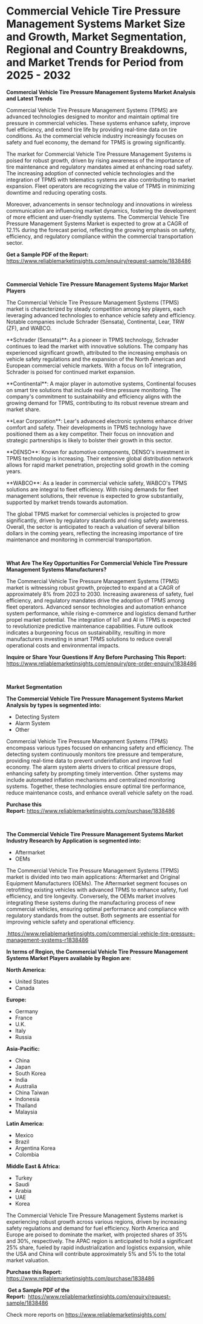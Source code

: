 <p><h1>Commercial Vehicle Tire Pressure Management Systems Market Size and Growth, Market Segmentation, Regional and Country Breakdowns, and Market Trends for Period from 2025 -  2032</h1></p><p><strong>Commercial Vehicle Tire Pressure Management Systems Market Analysis and Latest Trends</strong></p>
<p><p>Commercial Vehicle Tire Pressure Management Systems (TPMS) are advanced technologies designed to monitor and maintain optimal tire pressure in commercial vehicles. These systems enhance safety, improve fuel efficiency, and extend tire life by providing real-time data on tire conditions. As the commercial vehicle industry increasingly focuses on safety and fuel economy, the demand for TPMS is growing significantly.</p><p>The market for Commercial Vehicle Tire Pressure Management Systems is poised for robust growth, driven by rising awareness of the importance of tire maintenance and regulatory mandates aimed at enhancing road safety. The increasing adoption of connected vehicle technologies and the integration of TPMS with telematics systems are also contributing to market expansion. Fleet operators are recognizing the value of TPMS in minimizing downtime and reducing operating costs.</p><p>Moreover, advancements in sensor technology and innovations in wireless communication are influencing market dynamics, fostering the development of more efficient and user-friendly systems. The Commercial Vehicle Tire Pressure Management Systems Market is expected to grow at a CAGR of 12.1% during the forecast period, reflecting the growing emphasis on safety, efficiency, and regulatory compliance within the commercial transportation sector.</p></p>
<p><strong>Get a Sample PDF of the Report:&nbsp;</strong> <a href="https://www.reliablemarketinsights.com/enquiry/request-sample/1838486?utm_campaign=3291&utm_medium=2&utm_source=Github&utm_content=ia&utm_term=31032025&utm_id=commercial-vehicle-tire-pressure-management-systems">https://www.reliablemarketinsights.com/enquiry/request-sample/1838486</a></p>
<p>&nbsp;</p>
<p><strong>Commercial Vehicle Tire Pressure Management Systems Major Market Players</strong></p>
<p><p>The Commercial Vehicle Tire Pressure Management Systems (TPMS) market is characterized by steady competition among key players, each leveraging advanced technologies to enhance vehicle safety and efficiency. Notable companies include Schrader (Sensata), Continental, Lear, TRW (ZF), and WABCO.</p><p>**Schrader (Sensata)**: As a pioneer in TPMS technology, Schrader continues to lead the market with innovative solutions. The company has experienced significant growth, attributed to the increasing emphasis on vehicle safety regulations and the expansion of the North American and European commercial vehicle markets. With a focus on IoT integration, Schrader is poised for continued market expansion.</p><p>**Continental**: A major player in automotive systems, Continental focuses on smart tire solutions that include real-time pressure monitoring. The company's commitment to sustainability and efficiency aligns with the growing demand for TPMS, contributing to its robust revenue stream and market share.</p><p>**Lear Corporation**: Lear's advanced electronic systems enhance driver comfort and safety. Their developments in TPMS technology have positioned them as a key competitor. Their focus on innovation and strategic partnerships is likely to bolster their growth in this sector.</p><p>**DENSO**: Known for automotive components, DENSO's investment in TPMS technology is increasing. Their extensive global distribution network allows for rapid market penetration, projecting solid growth in the coming years.</p><p>**WABCO**: As a leader in commercial vehicle safety, WABCO's TPMS solutions are integral to fleet efficiency. With rising demands for fleet management solutions, their revenue is expected to grow substantially, supported by market trends towards automation.</p><p>The global TPMS market for commercial vehicles is projected to grow significantly, driven by regulatory standards and rising safety awareness. Overall, the sector is anticipated to reach a valuation of several billion dollars in the coming years, reflecting the increasing importance of tire maintenance and monitoring in commercial transportation.</p></p>
<p>&nbsp;</p>
<p><strong>What Are The Key Opportunities For Commercial Vehicle Tire Pressure Management Systems Manufacturers?</strong></p>
<p><p>The Commercial Vehicle Tire Pressure Management Systems (TPMS) market is witnessing robust growth, projected to expand at a CAGR of approximately 8% from 2023 to 2030. Increasing awareness of safety, fuel efficiency, and regulatory mandates drive the adoption of TPMS among fleet operators. Advanced sensor technologies and automation enhance system performance, while rising e-commerce and logistics demand further propel market potential. The integration of IoT and AI in TPMS is expected to revolutionize predictive maintenance capabilities. Future outlook indicates a burgeoning focus on sustainability, resulting in more manufacturers investing in smart TPMS solutions to reduce overall operational costs and environmental impacts.</p></p>
<p><strong>Inquire or Share Your Questions If Any Before Purchasing This Report:</strong> <a href="https://www.reliablemarketinsights.com/enquiry/pre-order-enquiry/1838486?utm_campaign=3291&utm_medium=2&utm_source=Github&utm_content=ia&utm_term=31032025&utm_id=commercial-vehicle-tire-pressure-management-systems">https://www.reliablemarketinsights.com/enquiry/pre-order-enquiry/1838486</a></p>
<p>&nbsp;</p>
<p><strong>Market Segmentation</strong></p>
<p><strong>The Commercial Vehicle Tire Pressure Management Systems Market Analysis by types is segmented into:</strong></p>
<p><ul><li>Detecting System</li><li>Alarm System</li><li>Other</li></ul></p>
<p><p>Commercial Vehicle Tire Pressure Management Systems (TPMS) encompass various types focused on enhancing safety and efficiency. The detecting system continuously monitors tire pressure and temperature, providing real-time data to prevent underinflation and improve fuel economy. The alarm system alerts drivers to critical pressure drops, enhancing safety by prompting timely intervention. Other systems may include automated inflation mechanisms and centralized monitoring systems. Together, these technologies ensure optimal tire performance, reduce maintenance costs, and enhance overall vehicle safety on the road.</p></p>
<p><strong>Purchase this Report:&nbsp;</strong><a href="https://www.reliablemarketinsights.com/purchase/1838486?utm_campaign=3291&utm_medium=2&utm_source=Github&utm_content=ia&utm_term=31032025&utm_id=commercial-vehicle-tire-pressure-management-systems">https://www.reliablemarketinsights.com/purchase/1838486</a></p>
<p>&nbsp;</p>
<p><strong>The Commercial Vehicle Tire Pressure Management Systems Market Industry Research by Application is segmented into:</strong></p>
<p><ul><li>Aftermarket</li><li>OEMs</li></ul></p>
<p><p>The Commercial Vehicle Tire Pressure Management Systems (TPMS) market is divided into two main applications: Aftermarket and Original Equipment Manufacturers (OEMs). The Aftermarket segment focuses on retrofitting existing vehicles with advanced TPMS to enhance safety, fuel efficiency, and tire longevity. Conversely, the OEMs market involves integrating these systems during the manufacturing process of new commercial vehicles, ensuring optimal performance and compliance with regulatory standards from the outset. Both segments are essential for improving vehicle safety and operational efficiency.</p></p>
<p><a href="https://www.reliablemarketinsights.com/commercial-vehicle-tire-pressure-management-systems-r1838486?utm_campaign=3291&utm_medium=2&utm_source=Github&utm_content=ia&utm_term=31032025&utm_id=commercial-vehicle-tire-pressure-management-systems">&nbsp;https://www.reliablemarketinsights.com/commercial-vehicle-tire-pressure-management-systems-r1838486</a></p>
<p><strong>In terms of Region, the Commercial Vehicle Tire Pressure Management Systems Market Players available by Region are:</strong></p>
<p>
    <p> <strong> North America: </strong>
        <ul>
            <li>United States</li>
            <li>Canada</li>
        </ul>
        </p> 
    <p> <strong> Europe: </strong>
        <ul>
            <li>Germany</li>
            <li>France</li>
            <li>U.K.</li>
            <li>Italy</li>
            <li>Russia</li>
        </ul>
        </p> 
    <p> <strong> Asia-Pacific: </strong>
        <ul>
            <li>China</li>
            <li>Japan</li>
            <li>South Korea</li>
            <li>India</li>
            <li>Australia</li>
            <li>China Taiwan</li>
            <li>Indonesia</li>
            <li>Thailand</li>
            <li>Malaysia</li>
        </ul>
        </p> 
    <p> <strong> Latin America: </strong>
        <ul>
            <li>Mexico</li>
            <li>Brazil</li>
            <li>Argentina Korea</li>
            <li>Colombia</li>
        </ul>
        </p> 
    <p> <strong> Middle East & Africa: </strong>
        <ul>
            <li>Turkey</li>
            <li>Saudi</li>
            <li>Arabia</li>
            <li>UAE</li>
            <li>Korea</li>
        </ul>
    </p>
    </p>
<p><p>The Commercial Vehicle Tire Pressure Management Systems market is experiencing robust growth across various regions, driven by increasing safety regulations and demand for fuel efficiency. North America and Europe are poised to dominate the market, with projected shares of 35% and 30%, respectively. The APAC region is anticipated to hold a significant 25% share, fueled by rapid industrialization and logistics expansion, while the USA and China will contribute approximately 5% and 5% to the total market valuation.</p></p>
<p><strong>Purchase this Report: </strong><a href="https://www.reliablemarketinsights.com/purchase/1838486?utm_campaign=3291&utm_medium=2&utm_source=Github&utm_content=ia&utm_term=31032025&utm_id=commercial-vehicle-tire-pressure-management-systems">https://www.reliablemarketinsights.com/purchase/1838486</a></p>
<p>&nbsp;<strong>Get a Sample PDF of the Report:&nbsp;&nbsp;</strong><a href="https://www.reliablemarketinsights.com/enquiry/request-sample/1838486?utm_campaign=3291&utm_medium=2&utm_source=Github&utm_content=ia&utm_term=31032025&utm_id=commercial-vehicle-tire-pressure-management-systems">https://www.reliablemarketinsights.com/enquiry/request-sample/1838486</a></p>
<p><strong></strong></p>
<p>Check more reports on <a href="https://www.reliablemarketinsights.com/?utm_campaign=3291&utm_medium=2&utm_source=Github&utm_content=ia&utm_term=31032025&utm_id=commercial-vehicle-tire-pressure-management-systems">https://www.reliablemarketinsights.com/</a></p>